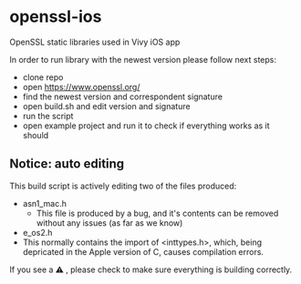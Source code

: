 # openssl-ios

OpenSSL static libraries used in Vivy iOS app

In order to run library with the newest version please follow next steps:
- clone repo
- open https://www.openssl.org/
- find the newest version and correspondent signature
- open build.sh and edit version and signature
- run the script
- open example project and run it to check if everything works as it should

## Notice: auto editing
This build script is actively editing two of the files produced:

- asn1_mac.h
    - This file is produced by a bug, and it's contents can be removed without any issues (as far as we know)
- e_os2.h
- This normally contains the import of <inttypes.h>, which, being depricated in the Apple version of C, causes compilation errors.

If you see a ⚠️ , please check to make sure everything is building correctly.


